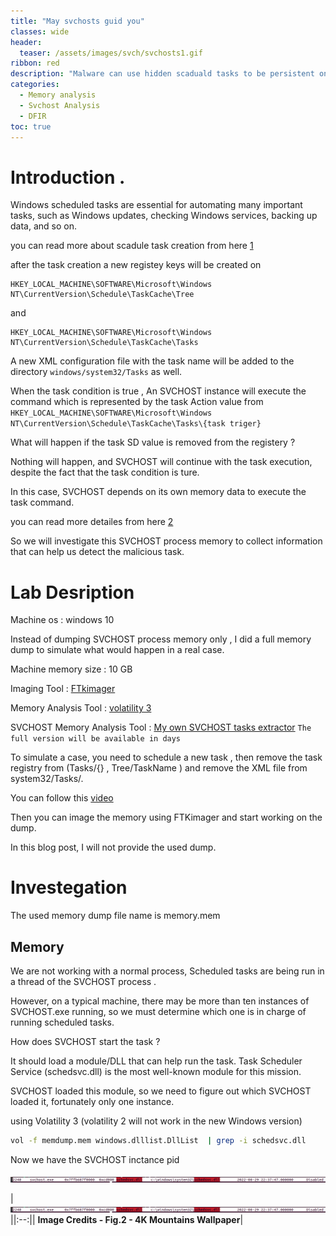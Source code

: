 ```yaml
---
title: "May svchosts guid you"
classes: wide
header:  
  teaser: /assets/images/svch/svchosts1.gif
ribbon: red
description: "Malware can use hidden scaduald tasks to be persistent on your system and evade your defences. If you want to know how to investigate this case, just follow me."
categories:
  - Memory analysis 
  - Svchost Analysis
  - DFIR 
toc: true
---
```


# Introduction .
Windows scheduled tasks are essential for automating many important tasks, such as Windows updates, checking Windows services, backing up data, and so on.

you can read more about scadule task creation from here [1](https://www.windowscentral.com/how-create-automated-task-using-task-scheduler-windows-10) 

after the task creation a new registey keys will be created on  
```
HKEY_LOCAL_MACHINE\SOFTWARE\Microsoft\Windows NT\CurrentVersion\Schedule\TaskCache\Tree 
``` 
and 
```
HKEY_LOCAL_MACHINE\SOFTWARE\Microsoft\Windows NT\CurrentVersion\Schedule\TaskCache\Tasks 
```
A new XML configuration file with the task name will be added to the directory ```windows/system32/Tasks``` as well.

When the task condition is true , An SVCHOST instance will execute the command which is represented by the task Action value from ``` HKEY_LOCAL_MACHINE\SOFTWARE\Microsoft\Windows NT\CurrentVersion\Schedule\TaskCache\Tasks\{task triger}```

What will happen if the task SD value is removed from the registery ?

Nothing will happen, and SVCHOST will continue with the task execution, despite the fact that the task condition is ture. 

In this case, SVCHOST depends on its own memory data to execute the task command.

you can read more detailes from here [2](https://www.microsoft.com/en-us/security/blog/2022/04/12/tarrask-malware-uses-scheduled-tasks-for-defense-evasion/)

So we will investigate this SVCHOST process memory to collect information that can help us detect the malicious task.

# Lab Desription 

Machine os : windows 10 

Instead of dumping SVCHOST process memory only , I did a full memory dump to simulate what would happen in a real case.

Machine memory size : 10 GB 

Imaging Tool : [FTkimager](https://accessdata.com/product-download/ftk-imager-version-4-5) 

Memory Analysis Tool : [volatility 3](https://github.com/volatilityfoundation/volatility3) 

SVCHOST Memory Analysis Tool : [My own SVCHOST tasks extractor](https://github.com/DetectiveStrings/svcHostTasksParser) ```The full version will be available in days ```

To simulate a case, you need to schedule a new task , then remove the task registry from (Tasks/{} , Tree/TaskName ) and remove the XML file from system32/Tasks/<TaskName>. 

You can follow this [video](https://www.youtube.com/watch?v=xrd0w505aS8) 
  
Then you can image the memory using FTKimager and start working on the dump.
  
In this blog post, I will not provide the used dump.

# Investegation    

The used memory dump file name is memory.mem
  
## Memory 
  
We are not working with a normal process, Scheduled tasks are being run in a thread of the SVCHOST process . 
  
However, on a typical machine, there may be more than ten instances of SVCHOST.exe running, so we must determine which one is in charge of running scheduled tasks. 
  
How does SVCHOST start the task ? 
  
It should load a module/DLL that can help run the task. Task Scheduler Service (schedsvc.dll) is the most well-known module for this mission. 
  
SVCHOST loaded this module, so we need to figure out which SVCHOST loaded it, fortunately only one instance. 

using Volatility 3 (volatility 2 will not work in the new Windows version) 
  
```bash 
vol -f memdump.mem windows.dlllist.DllList  | grep -i schedsvc.dll
```

Now we have the SVCHOST inctance pid 
  
[![1](/assets/images/scvh/1.png)](/assets/images/scvh/1.png)
  
| ![space-1.jpg](/assets/images/scvh/1.png) ||:--:|| <b>Image Credits - Fig.2 - 4K Mountains Wallpaper</b>|
